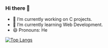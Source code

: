 ### Hi there 👋

- 🔭 I’m currently working on C projects.
- 🌱 I’m currently learning Web Development.
- 😄 Pronouns: He

[![Top Langs](https://github-readme-stats.vercel.app/api/top-langs/?username=techtycho&layout=compact&theme=dark)](https://github.com/anuraghazra/github-readme-stats)
